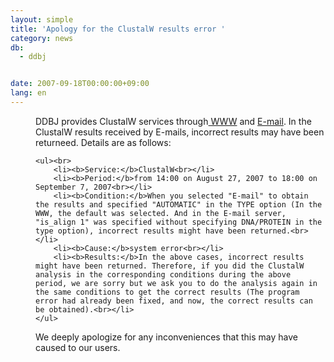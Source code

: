 ```yaml
---
layout: simple
title: 'Apology for the ClustalW results error '
category: news
db:
  - ddbj


date: 2007-09-18T00:00:00+09:00
lang: en
---
```


<html>
<dd>DDBJ provides ClustalW services through<a href="%C2%A1%C3%89http://clustalw.ddbj.nig.ac.jp/top-e.html%C2%A1%C3%89"> WWW</a> and <a href="%C2%A1%C3%89/search/explain/clustalw_exp-e.html%C2%A1%C3%89">E-mail</a>. In the ClustalW results received by E-mails, incorrect results may have been returneed. Details are as follows:
<dd>

    <ul><br>
        <li><b>Service:</b>ClustalW<br></li>
        <li><b>Period:</b>from 14:00 on August 27, 2007 to 18:00 on September 7, 2007<br></li>
        <li><b>Condition:</b>When you selected "E-mail" to obtain the results and specified "AUTOMATIC" in the TYPE option (In the WWW, the default was selected. And in the E-mail server, "is_align 1" was specified without specifying DNA/PROTEIN in the type option), incorrect results might have been returned.<br></li>
        <li><b>Cause:</b>system error<br></li>
        <li><b>Results:</b>In the above cases, incorrect results might have been returned. Therefore, if you did the ClustalW analysis in the corresponding conditions during the above period, we are sorry but we ask you to do the analysis again in the same conditions to get the correct results (The program error had already been fixed, and now, the correct results can be obtained).<br></li>
    </ul>
<dd>We deeply apologize for any inconveniences that this may have caused to our users.</dd>
</dd>
</dd>
</html>
